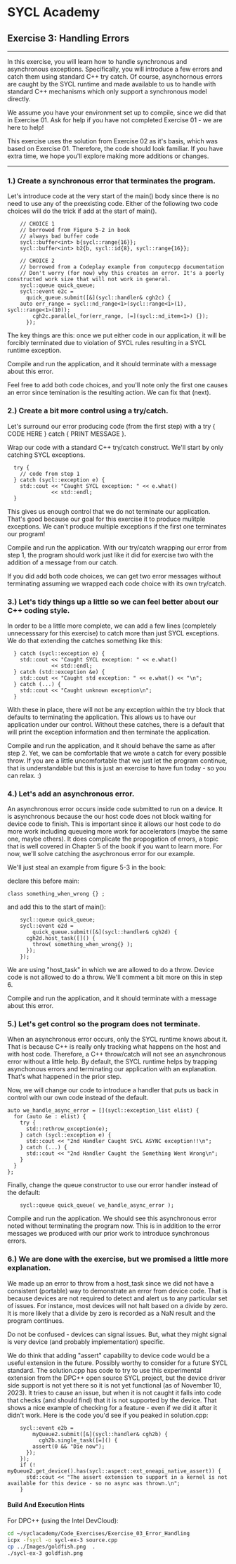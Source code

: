 # SYCL Academy

## Exercise 3: Handling Errors

---

In this exercise, you will learn how to handle synchronous and
asynchronous exceptions.  Specifically, you will introduce a few
errors and catch them using standard C++ try catch.  Of course,
asynchornous errors are caught by the SYCL runtime and made available
to us to handle with standard C++ mechanisms which only support a
synchronous model directly.

We assume you have your environment set up to compile, since we did
that in Exercise 01.  Ask for help if you have not completed Exercise 01 -
we are here to help!

This exercise uses the solution from Exercise 02 as it's basis, which
was based on Exercise 01.  Therefore, the code should look familiar.
If you have extra time, we hope you'll explore making more additions
or changes.

---

### 1.) Create a synchronous error that terminates the program.

Let's introduce code at the very start of the main() body since there
is no need to use any of the preexisting code.  Either of the
following two code choices will do the trick if add at the start of
main().

```
    // CHOICE 1
    // borrowed from Figure 5-2 in book
    // always bad buffer code
    sycl::buffer<int> b{sycl::range{16}};
    sycl::buffer<int> b2{b, sycl::id{8}, sycl::range{16}};

    // CHOICE 2
    // borrowed from a Codeplay example from computecpp documentation
    // Don't worry (for now) why this creates an error. It's a poorly constructed work size that will not work in general.
    sycl::queue quick_queue;
    sycl::event e2c =
      quick_queue.submit([&](sycl::handler& cgh2c) {
	auto err_range = sycl::nd_range<1>(sycl::range<1>(1), sycl::range<1>(10));
        cgh2c.parallel_for(err_range, [=](sycl::nd_item<1>) {});
      });
```

The key things are this: once we put either code in our application,
it will be forcibly terminated due to violation of SYCL rules
resulting in a SYCL runtime exception.

Compile and run the application, and it should terminate with a message about this error.

Feel free to add both code choices, and you'll note only the first one
causes an error since temination is the resulting action.  We can fix
that (next).

### 2.) Create a bit more control using a try/catch.

Let's surround our error producing code (from the first step) with a try { CODE HERE } catch { PRINT MESSAGE }.

Wrap our code with a standard C++ try/catch construct.  We'll start by only catching SYCL exceptions.

```
  try {
    // code from step 1
  } catch (sycl::exception e) {
    std::cout << "Caught SYCL exception: " << e.what()
              << std::endl;
  }
```

This gives us enough control that we do not terminate our application.
That's good because our goal for this exercise it to produce mulitple
exceptions. We can't produce multiple exceptions if the first one
terminates our program!

Compile and run the application. With our try/catch wrapping our error
from step 1, the program should work just like it did for exercise two
with the addition of a message from our catch.

If you did add both code choices, we can get two error messages
without terminating assuming we wrapped each code choice with its own
try/catch.

### 3.) Let's tidy things up a little so we can feel better about our C++ coding style.

In order to be a little more complete, we can add a few lines
(completely unnecesssary for this exercise) to catch more than just
SYCL exceptions. We do that extending the catches something like this:

```
  } catch (sycl::exception e) {
    std::cout << "Caught SYCL exception: " << e.what()
              << std::endl;
  } catch (std::exception &e) {
    std::cout << "Caught std exception: " << e.what() << "\n";
  } catch (...) {
    std::cout << "Caught unknown exception\n";
  }
```

With these in place, there will not be any exception within the try
block that defaults to terminating the application. This allows us to
have our application under our control. Without these catches, there
is a default that will print the exception information and then
terminate the application.

Compile and run the application, and it should behave the same as
after step 2. Yet, we can be comfortable that we wrote a catch for
every possible throw. If you are a little uncomfortable that we just
let the program continue, that is understandable but this is just an
exercise to have fun today - so you can relax.  :)

### 4.) Let's add an asynchronous error.

An asynchronous error occurs inside code submitted to run on a
device. It is asynchronous because the our host code does not block
waiting for device code to finish. This is important since it allows
our host code to do more work including queueing more work for
accelerators (maybe the same one, maybe others). It does complicate
the propogation of errors, a topic that is well covered in Chapter 5
of the book if you want to learn more.  For now, we'll solve catching
the asychronous error for our example.

We'll just steal an example from figure 5-3 in the book:

declare this before main:

`class something_when_wrong {} ;`

and add this to the start of main():

```
    sycl::queue quick_queue;
    sycl::event e2d =
        quick_queue.submit([&](sycl::handler& cgh2d) {
	  cgh2d.host_task([]() {
	    throw( something_when_wrong{} );
	  });
	});
```

We are using "host_task" in which we are allowed to do a throw. Device
code is not allowed to do a throw. We'll comment a bit more on this in
step 6.

Compile and run the application, and it should terminate with a message about this error.

### 5.) Let's get control so the program does not terminate.

When an asynchronous error occurs, only the SYCL runtime knows about
it. That is because C++ is really only tracking what happens on the
host and with host code. Therefore, a C++ throw/catch will not see an
asynchronous error without a little help. By default, the SYCL runtime
helps by trapping asynchonous errors and terminating our application
with an explanation. That's what happened in the prior step.

Now, we will change our code to introduce a handler that puts us back
in control with our own code instead of the default.

```
auto we_handle_async_error = [](sycl::exception_list elist) {
  for (auto &e : elist) {
    try {
      std::rethrow_exception(e);
    } catch (sycl::exception e) {
      std::cout << "2nd Handler Caught SYCL ASYNC exception!!\n";
    } catch (...) {
      std::cout << "2nd Handler Caught the Something Went Wrong\n";
    }
  }
};
```

Finally, change the queue constructor to use our error handler instead of the default:

```
    sycl::queue quick_queue( we_handle_async_error );
```

Compile and run the application. We should see this asynchronous error
noted without terminating the program now. This is in addition to the
error messages we produced with our prior work to introduce
synchronous errors.

### 6.) We are done with the exercise, but we promised a little more explanation.

We made up an error to throw from a host_task since we did not have a
consistent (portable) way to demonstrate an error from device
code. That is because devices are not required to detect and alert us
to any particular set of issues. For instance, most devices will not
halt based on a divide by zero. It is more likely that a divide by
zero is recorded as a NaN result and the program continues.

Do not be confused - devices can signal issues. But, what they might
signal is very device (and probably implementation) specific.

We do think that adding "assert" capability to device code would be a
useful extension in the future. Possibly worthy to consider for a
future SYCL standard.  The solution.cpp has code to try to use this
experimental extension from the DPC++ open source SYCL project, but
the device driver side support is not yet there so it is not yet
functional (as of November 10, 2023). It tries to cause an issue, but
when it is not caught it falls into code that checks (and should find)
that it is not supported by the device. That shows a nice example of
checking for a feature - even if we did it after it didn't work.  Here
is the code you'd see if you peaked in solution.cpp:

```
    sycl::event e2b =
        myQueue2.submit([&](sycl::handler& cgh2b) {
          cgh2b.single_task([=]() {
	    assert(0 && "Die now");
	  });
	});
    if (! myQueue2.get_device().has(sycl::aspect::ext_oneapi_native_assert)) {
      std::cout << "The assert extension to support in a kernel is not available for this device - so no async was thrown.\n";
    }
```

#### Build And Execution Hints

For DPC++ (using the Intel DevCloud):
```sh
cd ~/syclacademy/Code_Exercises/Exercise_03_Error_Handling
icpx -fsycl -o sycl-ex-3 source.cpp
cp ../Images/goldfish.png  .
./sycl-ex-3 goldfish.png
```
